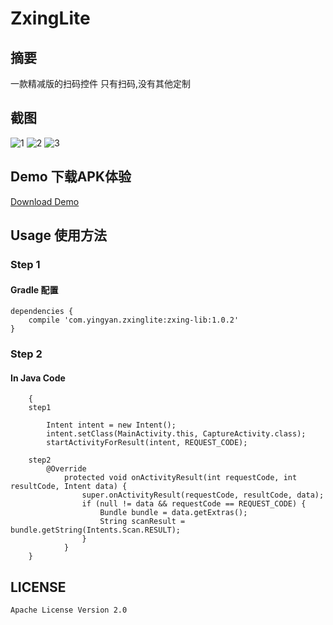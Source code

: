 # ZxingLite
## 摘要
一款精减版的扫码控件  只有扫码,没有其他定制

## 截图
![1](https://github.com/yingLanNull/ZxingLite/blob/master/show/Screenshot_2016-09-23-11-58-23.png)
![2](https://github.com/yingLanNull/ZxingLite/blob/master/show/Screenshot_2016-09-23-11-58-17.png)
![3](https://github.com/yingLanNull/ZxingLite/blob/master/show/Screenshot_2016-09-23-11-58-08.png)

## Demo 下载APK体验
[Download Demo](https://github.com/yingLanNull/ZxingLite/blob/master/show/app-debug.apk)

## Usage 使用方法
### Step 1
#### Gradle 配置
```
dependencies {
    compile 'com.yingyan.zxinglite:zxing-lib:1.0.2'
}
```

### Step 2

#### In Java Code
```
	{
	step1

	    Intent intent = new Intent();
        intent.setClass(MainActivity.this, CaptureActivity.class);
        startActivityForResult(intent, REQUEST_CODE);

    step2
        @Override
            protected void onActivityResult(int requestCode, int resultCode, Intent data) {
                super.onActivityResult(requestCode, resultCode, data);
                if (null != data && requestCode == REQUEST_CODE) {
                    Bundle bundle = data.getExtras();
                    String scanResult = bundle.getString(Intents.Scan.RESULT);
                }
            }
    }

```

## LICENSE

    Apache License Version 2.0

